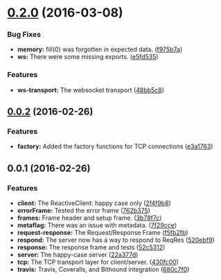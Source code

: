 <a name="0.2.0"></a>
# [0.2.0](https://github.com/ReactiveSocket/reactivesocket-js/compare/v0.1.0...v0.2.0) (2016-03-08)


### Bug Fixes

* **memory:** fill(0) was forgotten in expected data. ([f975b7a](https://github.com/ReactiveSocket/reactivesocket-js/commit/f975b7a))
* **ws:** There were some missing exports. ([e5fd535](https://github.com/ReactiveSocket/reactivesocket-js/commit/e5fd535))

### Features

* **ws-transport:** The websocket transport ([48bb5c8](https://github.com/ReactiveSocket/reactivesocket-js/commit/48bb5c8))



<a name="0.0.2"></a>
## [0.0.2](https://github.com/ReactiveSocket/reactivesocket-js/compare/v0.0.1...v0.0.2) (2016-02-26)


### Features

* **factory:** Added the factory functions for TCP connections ([e3a1763](https://github.com/ReactiveSocket/reactivesocket-js/commit/e3a1763))



<a name="0.0.1"></a>
## 0.0.1 (2016-02-26)


### Features

* **client:** The ReactiveClient: happy case only ([2f4f9b8](https://github.com/ReactiveSocket/reactivesocket-js/commit/2f4f9b8))
* **errorFrame:** Tested the error frame ([762b375](https://github.com/ReactiveSocket/reactivesocket-js/commit/762b375))
* **frames:** Frame header and setup frame. ([3b78f7c](https://github.com/ReactiveSocket/reactivesocket-js/commit/3b78f7c))
* **metaflag:** There was an issue with metadata. ([7f29cce](https://github.com/ReactiveSocket/reactivesocket-js/commit/7f29cce))
* **request-response:** The Request/Response Frame ([f5fb2fb](https://github.com/ReactiveSocket/reactivesocket-js/commit/f5fb2fb))
* **respond:** The server now has a way to respond to ReqRes ([520ebf9](https://github.com/ReactiveSocket/reactivesocket-js/commit/520ebf9))
* **response:** The response frame and tests ([52c5312](https://github.com/ReactiveSocket/reactivesocket-js/commit/52c5312))
* **server:** The happy-case server ([22a377d](https://github.com/ReactiveSocket/reactivesocket-js/commit/22a377d))
* **tcp:** The TCP transport layer for client/server. ([430fc00](https://github.com/ReactiveSocket/reactivesocket-js/commit/430fc00))
* **travis:** Travis, Coveralls, and Bithound integration ([680c7f0](https://github.com/ReactiveSocket/reactivesocket-js/commit/680c7f0))



